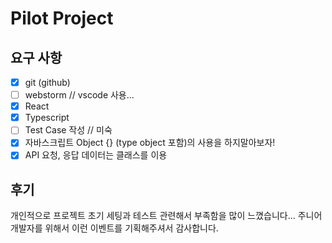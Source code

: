 # Pilot Project

## 요구 사항

- [x] git (github)
- [ ] webstorm // vscode 사용...
- [x] React
- [x] Typescript
- [ ] Test Case 작성 // 미숙
- [x] 자바스크립트 Object {} (type object 포함)의 사용을 하지말아보자!
- [x] API 요청, 응답 데이터는 클래스를 이용

## 후기

개인적으로 프로젝트 초기 세팅과 테스트 관련해서 부족함을 많이 느꼈습니다... 주니어 개발자를 위해서 이런 이벤트를 기획해주셔서 감사합니다.
